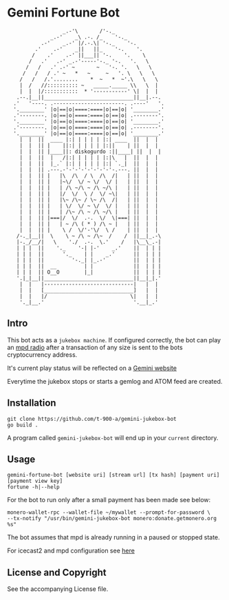 # Gemini Fortune Bot

```                       _______
                  _.-'\       /'-._
              _.-'    _\ .-. /_    '-._
           .-'    _.-' |/.-.\| '-._    '-.
         .'    .-'    _||   ||_    '-.    '.
        /    .'    .-' ||___|| '-.    '.    \
       /   .'   .-' _.-'-----'-._ '-.   '.   \
      /   /   .' .-' ~       ~   '-. '.   \   \
     /   /   / .' ~   *   ~     ~   '. \   \   \
    /   /   /.'........    *  ~   *  ~'.\   \   \
    |  /   //:::::::::: ~   _____._____ \\   \  |
    |  |  |/:::::::::::  * '-----------' \|  |  |
   .--.|__||_____________________________||__|.--.
  .'   '----. .-----------------------. .----'   '.
  '.________' |o|==|o|====:====|o|==|o| '________.'
  .'--------. |o|==|o|====:====|o|==|o| .--------'.
  '.________' |o|==|o|====:====|o|==|o| '________.'
  .'--------. |o|==|o|====:====|o|==|o| .--------'.
  '.________' |o|==|o|====:====|o|==|o| '________.'
    |  |  ||  ____ |:| | | | | |:| ____  ||  |  |
    |  |  || |    ||:| | | | | |:||    | ||  |  |
    |  |  || |____||: diskogurdo :||____| ||  |  |
    |  |  ||  |   /|:| | | | | |:|\   |  ||  |  |
    |  |  ||  |_.` |:| | | | | |:| `._|  ||  |  |
    |  |  || .---.-'-'-'-'-'-'-'-'-.---. ||  |  |
    |  |  || |   |\  /\  / \  /\  /|   | ||  |  |
    |  |  || |   |~\/  \/ ~ \/  \/ |   | ||  |  |
    |  |  || |   | /\ ~/\ ~ /\ ~/\ |   | ||  |  |
    |  |  || |   |/  \/  \ /  \/ ~\|   | ||  |  |
    |  |  || |   |\~ /\~ / \~ /\  /|   | ||  |  |
    |  |  || |   | \/  \/ ~ \/  \/ |   | ||  |  |
    |  |  || |   | /\~ /\ ~ /\ ~/\ |   | ||  |  |
    |  |  || |===|/  \/  .-.  \/  \|===| ||  |  |
    |  |  || |   | ~ /\ ( * ) /\ ~ |   | ||  |  |
    |  |  || |    \ /  \/'-'\/  \ /    | ||  |  |
   /-._|__||  \    \ ~ /\ ~ /\~  /    /  ||__|_.-\
   |-._/__/|   \    './  .-.  \.'    /   |\__\_.-|
   | | |  ||    '._    '-| |-'    _.'    ||  | | |
   | | |  ||      '._    | |    _.'      ||  | | |
   | | |  ||         '-._| |_.-'         ||  | | |
   | | |  ||  __         | |             ||  | | |
   | | |  || O__O        |_|             ||  | | |
   '.|_|__||_____________________________||__|_|.'
    |  |   |-----------------------------|   |  |
    |  |   [_____________________________]   |  |
    |  |   |/                           \|   |  |
    '._|__.'                             '.__|_.'

```


## Intro

This bot acts as a `jukebox machine`. If configured correctly, the bot can play an [mpd radio](https://www.musicpd.org/) after a transaction of any size is sent to the bots cryptocurrency address.

It's current play status will be reflected on a [Gemini website](https://gemini.circumlunar.space/)

Everytime the jukebox stops or starts a gemlog and ATOM feed are created.

## Installation

    git clone https://github.com/t-900-a/gemini-jukebox-bot
    go build .

A program called `gemini-jukebox-bot` will end up in your `current` directory.

## Usage

    gemini-fortune-bot [website uri] [stream url] [tx hash] [payment uri] [payment view key]
    fortune -h|--help

For the bot to run only after a small payment has been made see below:

    monero-wallet-rpc --wallet-file ~/mywallet --prompt-for-password \
    --tx-notify "/usr/bin/gemini-jukebox-bot monero:donate.getmonero.org %s"

The bot assumes that mpd is already running in a paused or stopped state.

For icecast2 and mpd configuration see [here](https://stmllr.net/blog/streaming-audio-with-mpd-and-icecast2-on-raspberry-pi/index.html)


## License and Copyright

See the accompanying License file.

